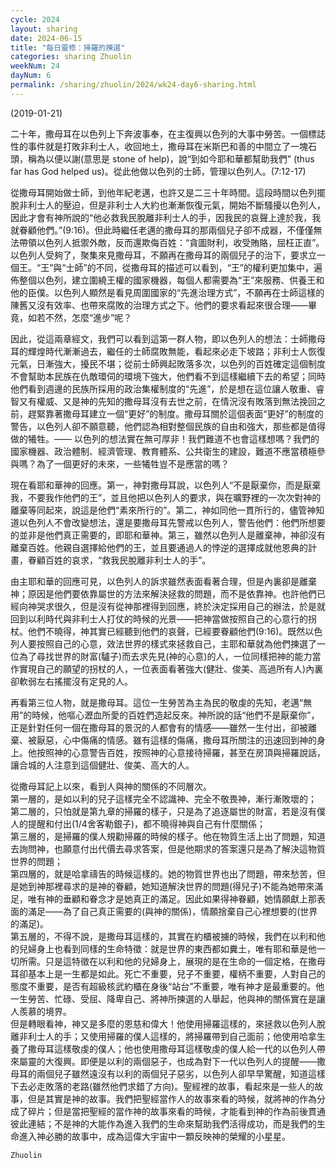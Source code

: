 ```yaml
---
cycle: 2024
layout: sharing
date: 2024-06-15
title: "每日靈修：掃羅的揀選"
categories: sharing Zhuolin
weekNum: 24
dayNum: 6
permalink: /sharing/zhuolin/2024/wk24-day6-sharing.html
---
```

(2019-01-21)

二十年，撒母耳在以色列上下奔波事奉，在主復興以色列的大事中勞苦。一個標誌性的事件就是打敗非利士人，收回地土，撒母耳在米斯巴和善的中間立了一塊石頭，稱為以便以謝(意思是 stone of help)，說“到如今耶和華都幫助我們” (thus far has God helped us)。從此他做以色列的士師，管理以色列人。(7:12-17)  

從撒母耳開始做士師，到他年紀老邁，也許又是二三十年時間。這段時間以色列擺脫非利士人的壓迫，但是非利士人大約也漸漸恢復元氣，開始不斷騷擾以色列人，因此才會有神所說的“他必救我民脫離非利士人的手，因我民的哀聲上達於我，我就眷顧他們。”(9:16)。但此時繼任老邁的撒母耳的那兩個兒子卻不成器，不僅僅無法帶領以色列人抵禦外敵，反而還欺侮百姓：“貪圖財利，收受賄賂，屈枉正直”。以色列人受夠了，聚集來見撒母耳，不願再在撒母耳的兩個兒子的治下，要求立一個王。“王”與“士師”的不同，從撒母耳的描述可以看到，“王”的權利更加集中，遍佈整個以色列，建立圍繞王權的國家機器，每個人都需要為“王”來服務、供養王和他的臣僕。以色列人顯然是看見周圍國家的“先進治理方式”，不願再在士師這樣的陳舊又沒有效率、也帶來腐敗的治理方式之下。他們的要求看起來很合理——畢竟，如若不然，怎麼“進步”呢？  

因此，從這兩章經文，我們可以看到這第一群人物，即以色列人的想法：士師撒母耳的輝煌時代漸漸過去，繼任的士師腐敗無能，看起來必走下坡路；非利士人恢復元氣，日漸強大，擾民不堪；從前士師興起敗落多次，以色列的百姓確定這個制度不會幫助本民族在仇敵環伺的環境下強大，他們看不到這樣繼續下去的希望；同時他們看到週邊的民族所採用的政治集權制度的“先進”，於是想在這位讓人敬重、睿智又有權威、又是神的先知的撒母耳沒有去世之前，在情況沒有敗落到無法挽回之前，趕緊靠著撒母耳建立一個“更好”的制度。撒母耳關於這個表面“更好”的制度的警告，以色列人卻不願意聽，他們認為相對整個民族的自由和強大，那些都是值得做的犧牲。—— 以色列的想法實在無可厚非！我們難道不也會這樣想嗎？我們的國家機器、政治體制、經濟管理、教育體系、公共衛生的建設，難道不應當積極參與嗎？為了一個更好的未來，一些犧牲豈不是應當的嗎？  

現在看耶和華神的回應。第一，神對撒母耳說，以色列人“不是厭棄你，而是厭棄我，不要我作他們的王”，並且他把以色列人的要求，與在曠野裡的一次次對神的離棄等同起來，說這是他們“素來所行的”。第二，神如同他一貫所行的，儘管神知道以色列人不會改變想法，還是要撒母耳先警戒以色列人，警告他們：他們所想要的並非是他們真正需要的，即耶和華神。第三，雖然以色列人是離棄神，神卻沒有離棄百姓。他親自選擇給他們的王，並且要通過人的悖逆的選擇成就他恩典的計畫，眷顧百姓的哀求，“救我民脫離非利士人的手”。  

由主耶和華的回應可見，以色列人的訴求雖然表面看著合理，但是內裏卻是離棄神；原因是他們要依靠屬世的方法來解決拯救的問題，而不是依靠神。也許他們已經向神哭求很久，但是沒有從神那裡得到回應，終於決定採用自己的辦法，於是就回到以利時代與非利士人打仗的時候的光景——把神當做按照自己的心意行的拐杖。他們不曉得，神其實已經聽到他們的哀聲，已經要眷顧他們(9:16)。既然以色列人要按照自己的心意，效法世界的樣式來拯救自己，主耶和華就為他們揀選了一位為了尋找世界的財富(驢子)而去求先見(神的心意)的人，一位同樣把神的能力當作實現自己的願望的拐杖的人，一位表面看著強大(健壯、俊美、高過所有人)內裏卻軟弱左右搖擺沒有定見的人。  

再看第三位人物，就是撒母耳。這位一生勞苦為主為民的敬虔的先知，老邁“無用”的時候，他嘔心瀝血所愛的百姓們造起反來。神所說的話“他們不是厭棄你”，正是針對任何一個在撒母耳的景況的人都會有的情感——雖然一生付出，卻被離棄、被厭惡，心中傷痛的情感。雖有這樣的傷痛，撒母耳所關注的迅速回到神的身上。他按照神的心意警告百姓，按照神的心意接待掃羅，甚至在房頂與掃羅說話，讓合城的人注意到這個健壯、俊美、高大的人。  

從撒母耳記上以來，看到人與神的關係的不同層次。  
第一層的，是如以利的兒子這樣完全不認識神、完全不敬畏神，漸行漸敗壞的；  
第二層的，只怕就是第九章的掃羅的樣子，只是為了追逐屬世的財富，若是沒有僕人的提醒和付出(1/4舍客勒銀子)，都不曉得神與自己有什麼關係；  
第三層的，是掃羅的僕人規勸掃羅的時候的樣子。他在物質生活上出了問題，知道去詢問神，也願意付出代價去尋求答案，但是他期求的答案還只是為了解決這物質世界的問題；  
第四層的，就是哈拿禱告的時候這樣的。她的物質世界也出了問題，帶來愁苦，但是她到神那裡尋求的是神的眷顧，她知道解決世界的問題(得兒子)不能為她帶來滿足，唯有神的垂顧和眷念才是她真正的滿足。因此如果得神眷顧，她情願獻上那表面的滿足——為了自己真正需要的(與神的關係)，情願捨棄自己心裡想要的(世界的滿足)。  
第五層的，不得不說，是撒母耳這樣的，其實在約櫃被擄的時候，我們在以利和他的兒婦身上也看到同樣的生命特徵：就是世界的東西都如糞土，唯有耶和華是他一切所需。只是這特徵在以利和他的兒婦身上，展現的是在生命的一個定格，在撒母耳卻基本上是一生都是如此。死亡不重要，兒子不重要，權柄不重要，人對自己的態度不重要，是否有超級核武約櫃在身後“站台”不重要，唯有神才是最重要的。他一生勞苦、忙碌、受屈、降卑自己、將神所揀選的人舉起，他與神的關係實在是讓人羨慕的境界。  
但是轉眼看神，神又是多麼的恩慈和偉大！他使用掃羅這樣的，來拯救以色列人脫離非利士人的手；又使用掃羅的僕人這樣的，將掃羅帶到自己面前；他使用哈拿生養了撒母耳這樣敬虔的僕人；他也使用撒母耳這樣敬虔的僕人給一代的以色列人帶來屬靈的大復興。即便是以利的兩個惡子，也成為對下一代以色列人的提醒——撒母耳的兩個兒子雖然遠沒有以利的兩個兒子惡劣，以色列人卻早早驚醒，知道這樣下去必走敗落的老路(雖然他們求錯了方向)。聖經裡的故事，看起來是一些人的故事，但是其實是神的故事。我們把聖經當作人的故事來看的時候，就將神的作為分成了碎片；但是當把聖經的當作神的故事來看的時候，才能看到神的作為前後貫通彼此連結；不是神的大能作為進入我們的生命來幫助我們活得成功，而是我們的生命進入神必勝的故事中，成為這偉大宇宙中一顆反映神的榮耀的小星星。  

`Zhuolin`  
